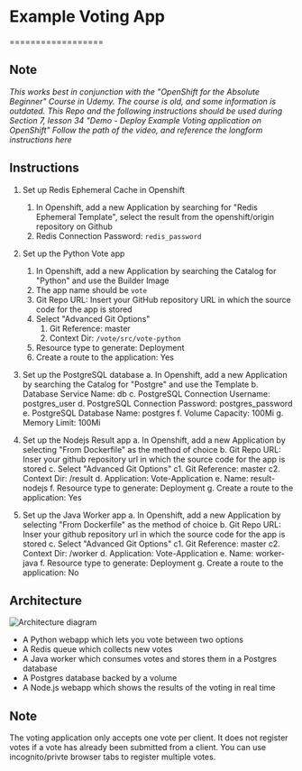 # Example Voting App
==================

## Note

*This works best in conjunction with the "OpenShift for the Absolute Beginner" Course in Udemy.  The course is old, and some information is outdated.  This Repo and the following instructions should be used during Section 7, lesson 34 "Demo - Deploy Example Voting application on OpenShift" Follow the path of the video, and reference the longform instructions here* 

## Instructions

1. Set up Redis Ephemeral Cache in Openshift
    1. In Openshift, add a new Application by searching for "Redis Ephemeral Template", select the result from the openshift/origin repository on Github
    2. Redis Connection Password: `redis_password`

2. Set up the Python Vote app
    1. In Openshift, add a new Application by searching the Catalog for "Python" and use the Builder Image
    2. The app name should be `vote`
    3. Git Repo URL: Insert your GitHub repository URL in which the source code for the app is stored
    4. Select "Advanced Git Options"
        1. Git Reference: master
        2. Context Dir: `/vote/src/vote-python`
    5. Resource type to generate: Deployment
    6. Create a route to the application: Yes

3. Set up the PostgreSQL database
    a. In Openshift, add a new Application by searching the Catalog for "Postgre" and use the Template
    b. Database Service Name: db
    c. PostgreSQL Connection Username: postgres_user
    d. PostgreSQL Connection Password: postgres_password
    e. PostgreSQL Database Name: postgres
    f. Volume Capacity: 100Mi
    g. Memory Limit: 100Mi

4. Set up the Nodejs Result app
    a. In Openshift, add a new Application by selecting "From Dockerfile" as the method of choice
    b. Git Repo URL: Inser your github repository url in which the source code for the app is stored
    c. Select "Advanced Git Options"
        c1. Git Reference: master
        c2. Context Dir: /result
    d. Application: Vote-Application
    e. Name: result-nodejs
    f. Resource type to generate: Deployment
    g. Create a route to the application: Yes

5. Set up the Java Worker app
    a. In Openshift, add a new Application by selecting "From Dockerfile" as the method of choice
    b. Git Repo URL: Inser your github repository url in which the source code for the app is stored
    c. Select "Advanced Git Options"
        c1. Git Reference: master
        c2. Context Dir: /worker
    d. Application: Vote-Application
    e. Name: worker-java
    f. Resource type to generate: Deployment
    g. Create a route to the application: No

Architecture
-----

![Architecture diagram](architecture.png)

* A Python webapp which lets you vote between two options
* A Redis queue which collects new votes
* A Java worker which consumes votes and stores them in a Postgres database
* A Postgres database backed by a volume
* A Node.js webapp which shows the results of the voting in real time

Note
----

The voting application only accepts one vote per client. It does not register votes if a vote has already been submitted from a client.  You can use incognito/privte browser tabs to register multiple votes.
